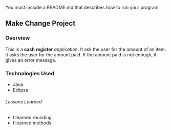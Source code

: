 You must include a README.md that describes how to run your program
## Make Change Project

### Overview

This is a **cash register** *application*.
It ask the user for the amount of an item.
It asks the user for the amount paid.
If the amount paid is not enough, it gives an error message.

### Technologies Used

* Java
* Eclipse

###### Lessons Learned

- I learned rounding
- I learned methods